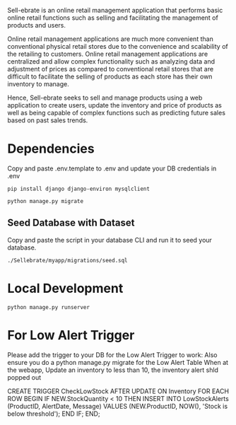 Sell-ebrate is an online retail management application that performs basic online retail functions such as selling and facilitating the management of products and users.

Online retail management applications are much more convenient than conventional physical retail stores due to the convenience and scalability of the retailing to customers. Online retail management applications are centralized and allow complex functionality such as analyzing data and adjustment of prices as compared to conventional retail stores that are difficult to facilitate the selling of products as each store has their own inventory to manage.

Hence, Sell-ebrate seeks to sell and manage products using a web application to create users, update the inventory and price of products as well as being capable of complex functions such as predicting future sales based on past sales trends.

# Dependencies

Copy and paste .env.template to .env and update your DB credentials in .env

```
pip install django django-environ mysqlclient

python manage.py migrate
```

## Seed Database with Dataset

Copy and paste the script in your database CLI and run it to seed your database.

```
./Sellebrate/myapp/migrations/seed.sql
```

# Local Development

```
python manage.py runserver
```


# For Low Alert Trigger
Please add the trigger to your DB for the Low Alert Trigger to work:
Also ensure you do a python manage.py migrate for the Low Alert Table
When at the webapp, Update an inventory to less than 10, the inventory alert shld popped out

CREATE TRIGGER CheckLowStock
AFTER UPDATE ON Inventory
FOR EACH ROW
BEGIN
    IF NEW.StockQuantity < 10 THEN
        INSERT INTO LowStockAlerts (ProductID, AlertDate, Message)
        VALUES (NEW.ProductID, NOW(), 'Stock is below threshold');
    END IF;
END;